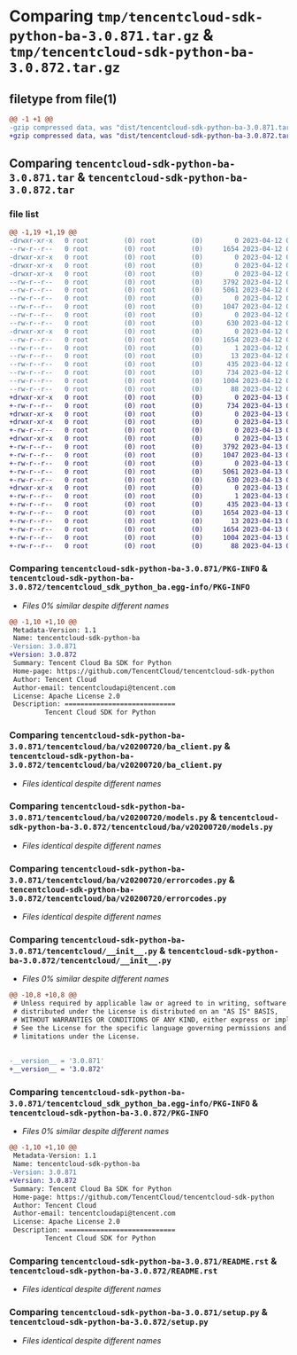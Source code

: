 # Comparing `tmp/tencentcloud-sdk-python-ba-3.0.871.tar.gz` & `tmp/tencentcloud-sdk-python-ba-3.0.872.tar.gz`

## filetype from file(1)

```diff
@@ -1 +1 @@
-gzip compressed data, was "dist/tencentcloud-sdk-python-ba-3.0.871.tar", last modified: Wed Apr 12 00:16:04 2023, max compression
+gzip compressed data, was "dist/tencentcloud-sdk-python-ba-3.0.872.tar", last modified: Thu Apr 13 00:20:47 2023, max compression
```

## Comparing `tencentcloud-sdk-python-ba-3.0.871.tar` & `tencentcloud-sdk-python-ba-3.0.872.tar`

### file list

```diff
@@ -1,19 +1,19 @@
-drwxr-xr-x   0 root         (0) root         (0)        0 2023-04-12 00:16:04.000000 tencentcloud-sdk-python-ba-3.0.871/
--rw-r--r--   0 root         (0) root         (0)     1654 2023-04-12 00:16:04.000000 tencentcloud-sdk-python-ba-3.0.871/PKG-INFO
-drwxr-xr-x   0 root         (0) root         (0)        0 2023-04-12 00:16:04.000000 tencentcloud-sdk-python-ba-3.0.871/tencentcloud/
-drwxr-xr-x   0 root         (0) root         (0)        0 2023-04-12 00:16:04.000000 tencentcloud-sdk-python-ba-3.0.871/tencentcloud/ba/
-drwxr-xr-x   0 root         (0) root         (0)        0 2023-04-12 00:16:04.000000 tencentcloud-sdk-python-ba-3.0.871/tencentcloud/ba/v20200720/
--rw-r--r--   0 root         (0) root         (0)     3792 2023-04-12 00:16:04.000000 tencentcloud-sdk-python-ba-3.0.871/tencentcloud/ba/v20200720/ba_client.py
--rw-r--r--   0 root         (0) root         (0)     5061 2023-04-12 00:16:04.000000 tencentcloud-sdk-python-ba-3.0.871/tencentcloud/ba/v20200720/models.py
--rw-r--r--   0 root         (0) root         (0)        0 2023-04-12 00:16:04.000000 tencentcloud-sdk-python-ba-3.0.871/tencentcloud/ba/v20200720/__init__.py
--rw-r--r--   0 root         (0) root         (0)     1047 2023-04-12 00:16:04.000000 tencentcloud-sdk-python-ba-3.0.871/tencentcloud/ba/v20200720/errorcodes.py
--rw-r--r--   0 root         (0) root         (0)        0 2023-04-12 00:16:04.000000 tencentcloud-sdk-python-ba-3.0.871/tencentcloud/ba/__init__.py
--rw-r--r--   0 root         (0) root         (0)      630 2023-04-12 00:16:04.000000 tencentcloud-sdk-python-ba-3.0.871/tencentcloud/__init__.py
-drwxr-xr-x   0 root         (0) root         (0)        0 2023-04-12 00:16:04.000000 tencentcloud-sdk-python-ba-3.0.871/tencentcloud_sdk_python_ba.egg-info/
--rw-r--r--   0 root         (0) root         (0)     1654 2023-04-12 00:16:04.000000 tencentcloud-sdk-python-ba-3.0.871/tencentcloud_sdk_python_ba.egg-info/PKG-INFO
--rw-r--r--   0 root         (0) root         (0)        1 2023-04-12 00:16:04.000000 tencentcloud-sdk-python-ba-3.0.871/tencentcloud_sdk_python_ba.egg-info/dependency_links.txt
--rw-r--r--   0 root         (0) root         (0)       13 2023-04-12 00:16:04.000000 tencentcloud-sdk-python-ba-3.0.871/tencentcloud_sdk_python_ba.egg-info/top_level.txt
--rw-r--r--   0 root         (0) root         (0)      435 2023-04-12 00:16:04.000000 tencentcloud-sdk-python-ba-3.0.871/tencentcloud_sdk_python_ba.egg-info/SOURCES.txt
--rw-r--r--   0 root         (0) root         (0)      734 2023-04-12 00:16:04.000000 tencentcloud-sdk-python-ba-3.0.871/README.rst
--rw-r--r--   0 root         (0) root         (0)     1004 2023-04-12 00:16:04.000000 tencentcloud-sdk-python-ba-3.0.871/setup.py
--rw-r--r--   0 root         (0) root         (0)       88 2023-04-12 00:16:04.000000 tencentcloud-sdk-python-ba-3.0.871/setup.cfg
+drwxr-xr-x   0 root         (0) root         (0)        0 2023-04-13 00:20:47.000000 tencentcloud-sdk-python-ba-3.0.872/
+-rw-r--r--   0 root         (0) root         (0)      734 2023-04-13 00:20:47.000000 tencentcloud-sdk-python-ba-3.0.872/README.rst
+drwxr-xr-x   0 root         (0) root         (0)        0 2023-04-13 00:20:47.000000 tencentcloud-sdk-python-ba-3.0.872/tencentcloud/
+drwxr-xr-x   0 root         (0) root         (0)        0 2023-04-13 00:20:47.000000 tencentcloud-sdk-python-ba-3.0.872/tencentcloud/ba/
+-rw-r--r--   0 root         (0) root         (0)        0 2023-04-13 00:20:47.000000 tencentcloud-sdk-python-ba-3.0.872/tencentcloud/ba/__init__.py
+drwxr-xr-x   0 root         (0) root         (0)        0 2023-04-13 00:20:47.000000 tencentcloud-sdk-python-ba-3.0.872/tencentcloud/ba/v20200720/
+-rw-r--r--   0 root         (0) root         (0)     3792 2023-04-13 00:20:47.000000 tencentcloud-sdk-python-ba-3.0.872/tencentcloud/ba/v20200720/ba_client.py
+-rw-r--r--   0 root         (0) root         (0)     1047 2023-04-13 00:20:47.000000 tencentcloud-sdk-python-ba-3.0.872/tencentcloud/ba/v20200720/errorcodes.py
+-rw-r--r--   0 root         (0) root         (0)        0 2023-04-13 00:20:47.000000 tencentcloud-sdk-python-ba-3.0.872/tencentcloud/ba/v20200720/__init__.py
+-rw-r--r--   0 root         (0) root         (0)     5061 2023-04-13 00:20:47.000000 tencentcloud-sdk-python-ba-3.0.872/tencentcloud/ba/v20200720/models.py
+-rw-r--r--   0 root         (0) root         (0)      630 2023-04-13 00:20:47.000000 tencentcloud-sdk-python-ba-3.0.872/tencentcloud/__init__.py
+drwxr-xr-x   0 root         (0) root         (0)        0 2023-04-13 00:20:47.000000 tencentcloud-sdk-python-ba-3.0.872/tencentcloud_sdk_python_ba.egg-info/
+-rw-r--r--   0 root         (0) root         (0)        1 2023-04-13 00:20:47.000000 tencentcloud-sdk-python-ba-3.0.872/tencentcloud_sdk_python_ba.egg-info/dependency_links.txt
+-rw-r--r--   0 root         (0) root         (0)      435 2023-04-13 00:20:47.000000 tencentcloud-sdk-python-ba-3.0.872/tencentcloud_sdk_python_ba.egg-info/SOURCES.txt
+-rw-r--r--   0 root         (0) root         (0)     1654 2023-04-13 00:20:47.000000 tencentcloud-sdk-python-ba-3.0.872/tencentcloud_sdk_python_ba.egg-info/PKG-INFO
+-rw-r--r--   0 root         (0) root         (0)       13 2023-04-13 00:20:47.000000 tencentcloud-sdk-python-ba-3.0.872/tencentcloud_sdk_python_ba.egg-info/top_level.txt
+-rw-r--r--   0 root         (0) root         (0)     1654 2023-04-13 00:20:47.000000 tencentcloud-sdk-python-ba-3.0.872/PKG-INFO
+-rw-r--r--   0 root         (0) root         (0)     1004 2023-04-13 00:20:47.000000 tencentcloud-sdk-python-ba-3.0.872/setup.py
+-rw-r--r--   0 root         (0) root         (0)       88 2023-04-13 00:20:47.000000 tencentcloud-sdk-python-ba-3.0.872/setup.cfg
```

### Comparing `tencentcloud-sdk-python-ba-3.0.871/PKG-INFO` & `tencentcloud-sdk-python-ba-3.0.872/tencentcloud_sdk_python_ba.egg-info/PKG-INFO`

 * *Files 0% similar despite different names*

```diff
@@ -1,10 +1,10 @@
 Metadata-Version: 1.1
 Name: tencentcloud-sdk-python-ba
-Version: 3.0.871
+Version: 3.0.872
 Summary: Tencent Cloud Ba SDK for Python
 Home-page: https://github.com/TencentCloud/tencentcloud-sdk-python
 Author: Tencent Cloud
 Author-email: tencentcloudapi@tencent.com
 License: Apache License 2.0
 Description: ============================
         Tencent Cloud SDK for Python
```

### Comparing `tencentcloud-sdk-python-ba-3.0.871/tencentcloud/ba/v20200720/ba_client.py` & `tencentcloud-sdk-python-ba-3.0.872/tencentcloud/ba/v20200720/ba_client.py`

 * *Files identical despite different names*

### Comparing `tencentcloud-sdk-python-ba-3.0.871/tencentcloud/ba/v20200720/models.py` & `tencentcloud-sdk-python-ba-3.0.872/tencentcloud/ba/v20200720/models.py`

 * *Files identical despite different names*

### Comparing `tencentcloud-sdk-python-ba-3.0.871/tencentcloud/ba/v20200720/errorcodes.py` & `tencentcloud-sdk-python-ba-3.0.872/tencentcloud/ba/v20200720/errorcodes.py`

 * *Files identical despite different names*

### Comparing `tencentcloud-sdk-python-ba-3.0.871/tencentcloud/__init__.py` & `tencentcloud-sdk-python-ba-3.0.872/tencentcloud/__init__.py`

 * *Files 0% similar despite different names*

```diff
@@ -10,8 +10,8 @@
 # Unless required by applicable law or agreed to in writing, software
 # distributed under the License is distributed on an "AS IS" BASIS,
 # WITHOUT WARRANTIES OR CONDITIONS OF ANY KIND, either express or implied.
 # See the License for the specific language governing permissions and
 # limitations under the License.
 
 
-__version__ = '3.0.871'
+__version__ = '3.0.872'
```

### Comparing `tencentcloud-sdk-python-ba-3.0.871/tencentcloud_sdk_python_ba.egg-info/PKG-INFO` & `tencentcloud-sdk-python-ba-3.0.872/PKG-INFO`

 * *Files 0% similar despite different names*

```diff
@@ -1,10 +1,10 @@
 Metadata-Version: 1.1
 Name: tencentcloud-sdk-python-ba
-Version: 3.0.871
+Version: 3.0.872
 Summary: Tencent Cloud Ba SDK for Python
 Home-page: https://github.com/TencentCloud/tencentcloud-sdk-python
 Author: Tencent Cloud
 Author-email: tencentcloudapi@tencent.com
 License: Apache License 2.0
 Description: ============================
         Tencent Cloud SDK for Python
```

### Comparing `tencentcloud-sdk-python-ba-3.0.871/README.rst` & `tencentcloud-sdk-python-ba-3.0.872/README.rst`

 * *Files identical despite different names*

### Comparing `tencentcloud-sdk-python-ba-3.0.871/setup.py` & `tencentcloud-sdk-python-ba-3.0.872/setup.py`

 * *Files identical despite different names*


